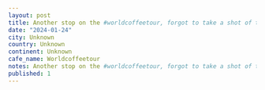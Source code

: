 ```yaml
---
layout: post
title: Another stop on the #worldcoffeetour, forgot to take a shot of the âlong blackâ I had, sure was tasty tho.
date: "2024-01-24"
city: Unknown
country: Unknown
continent: Unknown
cafe_name: Worldcoffeetour
notes: Another stop on the #worldcoffeetour, forgot to take a shot of the âlong blackâ I had, sure was tasty tho.
published: 1
---
```

